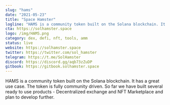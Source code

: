 ```yaml
---
slug: "hams"
date: "2021-05-23"
title: "Space Hamster"
logline: "HAMS is a community token built on the Solana blockchain. It has a great use case. The token is fully community driven. So far we have built several ready to use products - Decentralized exchange and NFT Marketplace and plan to develop further.HAMS also has its own unique NFT collection."
cta: https://solhamster.space
logo: /img/HAMS.png
category: dex, defi, nft, tools, amm
status: live
website: https://solhamster.space
twitter: https://twitter.com/sol_hamster
telegram: https://t.me/SolHamster
discord: https://discord.gg/aqb73zZuDP
gitbook: https://gitbook.solhamster.space
---
```


HAMS is a community token built on the Solana blockchain. It has a great use case. The token is fully community driven. So far we have built several ready to use products - Decentralized exchange and NFT Marketplace and plan to develop further.
